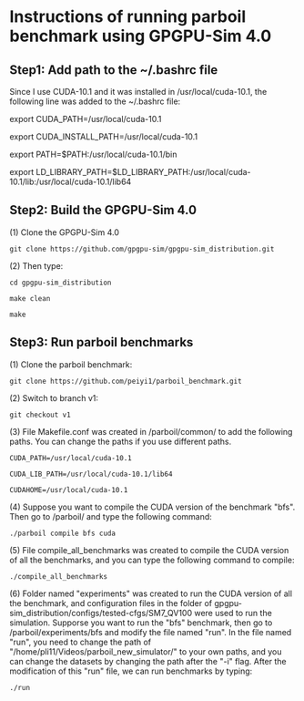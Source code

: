 # Instructions of running parboil benchmark using GPGPU-Sim 4.0

## Step1: Add path to the ~/.bashrc file

Since I use CUDA-10.1 and it was installed in /usr/local/cuda-10.1,  the following line was added to the ~/.bashrc file:

export CUDA_PATH=/usr/local/cuda-10.1
 
export CUDA_INSTALL_PATH=/usr/local/cuda-10.1

export PATH=$PATH:/usr/local/cuda-10.1/bin

export LD_LIBRARY_PATH=$LD_LIBRARY_PATH:/usr/local/cuda-10.1/lib:/usr/local/cuda-10.1/lib64

## Step2: Build the GPGPU-Sim 4.0 
(1) Clone the GPGPU-Sim 4.0 

    git clone https://github.com/gpgpu-sim/gpgpu-sim_distribution.git

(2) Then type:

    cd gpgpu-sim_distribution
    
    make clean
    
    make
## Step3: Run parboil benchmarks

(1) Clone the parboil benchmark:

    git clone https://github.com/peiyi1/parboil_benchmark.git
    
(2) Switch to branch v1:

    git checkout v1
    
(3) File Makefile.conf was created in /parboil/common/ to add the following paths. You can change the paths if you use different paths.

    CUDA_PATH=/usr/local/cuda-10.1
    
    CUDA_LIB_PATH=/usr/local/cuda-10.1/lib64
    
    CUDAHOME=/usr/local/cuda-10.1
    
(4) Suppose you want to compile the CUDA version of the benchmark "bfs".  Then go to /parboil/ and type the following command:

    ./parboil compile bfs cuda
    
(5) File compile_all_benchmarks was created to compile the CUDA version of all the benchmarks, and you can type the following command to compile:
    
    ./compile_all_benchmarks
    
(6) Folder named "experiments" was created to run the CUDA version of all the benchmark, and configuration files in the folder of gpgpu-sim_distribution/configs/tested-cfgs/SM7_QV100 were used to run the simulation. Supporse you want to run the "bfs" benchmark, then go to /parboil/experiments/bfs and modify the file named "run". In the file named "run", you need to change the path of "/home/pli11/Videos/parboil_new_simulator/" to your own paths, and you can change the datasets by changing the path after the "-i" flag. After the modification of this "run" file, we can run benchmarks by typing:

    ./run

